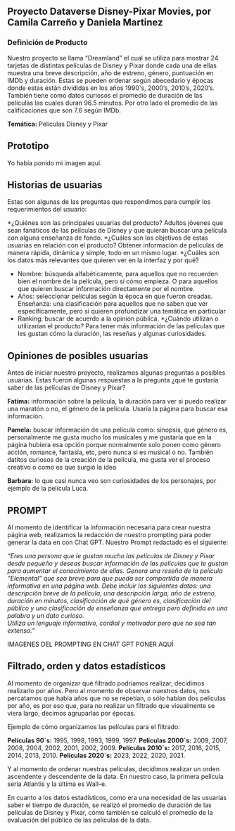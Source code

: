 ## Proyecto Dataverse Disney-Pixar Movies, por Camila Carreño y Daniela Martinez

### Definición de Producto
Nuestro proyecto se llama “Dreamland” el cual se utiliza para mostrar 24 tarjetas de distintas películas de Disney y Pixar donde cada una de ellas muestra una breve descripción, año de estreno, género, puntuación en IMDb y duración. Estas se pueden ordenar según abecedario y épocas donde estas están divididas en los años 1990's, 2000’s, 2010’s, 2020’s. También tiene como datos curiosos el promedio de duración de las películas las cuales duran 96.5 minutos. Por otro lado el promedio de las calificaciones que son 7.6 según IMDb.

**Temática:** Películas Disney y Pixar

## Prototipo
Yo había ponido mi imagen aquí.

## Historias de usuarias
Estas son algunas de las preguntas que respondimos para cumplir los requerimientos del usuario:

*¿Quiénes son las principales usuarias del producto?
Adultos jóvenes que sean fanáticos de las películas de Disney y que quieran buscar una película con alguna enseñanza de fondo.
*¿Cuáles son los objetivos de estas usuarias en relación con el producto?
Obtener información de películas de manera rápida, dinámica y simple, todo en un mismo lugar.
*¿Cuáles son los datos más relevantes que quieren ver en la interfaz y por qué?
- Nombre: búsqueda alfabéticamente, para aquellos que no recuerden bien el nombre de la película, pero sí cómo empieza. O para aquellos que quieren buscar información directamente por el nombre.
- Años: seleccionar películas según la época en que fueron creadas. 
Enseñanza: una clasificación para aquellos que no saben que ver específicamente, pero si quieren profundizar una temática en particular
- Ranking: buscar de acuerdo a la opinión pública.
*¿Cuándo utilizan o utilizarían el producto?
Para tener más información de las películas que les gustan cómo la duración, las reseñas y algunas curiosidades.

## Opiniones de posibles usuarias
Antes de iniciar nuestro proyecto, realizamos algunas preguntas a posibles usuarias. Estas fueron algunas respuestas a la pregunta ¿qué te gustaría saber de las películas de Disney y Pixar? 

**Fatima:** información sobre la película, la duración para ver si puedo realizar una maratón o no, el género de la película. Usaría la página para buscar esa información.

**Pamela:** buscar información de una película como: sinopsis, qué género es, personalmente me gusta mucho los musicales y me gustaría que en la página hubiera esa opción porque normalmente solo ponen como género acción, romance, fantasía, etc, pero nunca si es musical o no. También datitos curiosos de la creación de la película, me gusta ver el proceso creativo o como es que surgió la idea

**Barbara:** lo que casi nunca veo son curiosidades de los personajes, por ejemplo de la película Luca.

## PROMPT
Al momento de identificar la información necesaria para crear nuestra página web, realizamos la redacción de nuestro prompting para poder generar la data en con Chat GPT. Nuestro Prompt redactado es el siguiente: 

*“Eres una persona que le gustan mucho las películas de Disney y Pixar desde pequeño y deseas buscar información de las películas que te gustan para aumentar el conocimiento de ellas.
Genera una reseña de la película “Elemental” que sea breve para que pueda ser compartida de manera informativa en una página web. Debe incluir los siguientes datos: una descripción breve de la película, una descripción larga, año de estreno, duración en minutos, clasificación de qué género es, clasificación del público y una clasificación de enseñanza que entrega pero definida en una palabra y un dato curioso.                                                
Utiliza un lenguaje informativo, cordial y motivador pero que no sea tan extenso.”*

IMAGENES DEL PROMPTING EN CHAT GPT PONER AQUÍ

## Filtrado, orden y datos estadísticos 

Al momento de organizar qué filtrado podríamos realizar, decidimos realizarlo por años. Pero al momento de observar nuestros datos, nos percatamos que había años que no se repetían, o sólo habían dos películas por año, es por eso que, para no realizar un filtrado que visualmente se viera largo, decimos agruparlas por épocas. 

Ejemplo de cómo organizamos las películas para el filtrado:  

**Películas 90´s:** 1995, 1998, 1993, 1999, 1997.
**Películas 2000´s:** 2009, 2007, 2008, 2004, 2002, 2001, 2002, 2009.
**Películas 2010´s:** 2017, 2016, 2015, 2014, 2013, 2010.
**Películas 2020´s:** 2023, 2022, 2020, 2021.

Y al momento de ordenar nuestras películas, decidimos realizar un orden ascendente y descendente de la data. En nuestro caso, la primera película sería Atlantis y la última es Wall-e. 

En cuanto a los datos estadísticos, como era una necesidad de las usuarias saber el tiempo de duración, se realizó el promedio de duración de las películas de Disney y Pixar, cómo también se calculó el promedio de la evaluación del público de las películas de la data.

 

 



